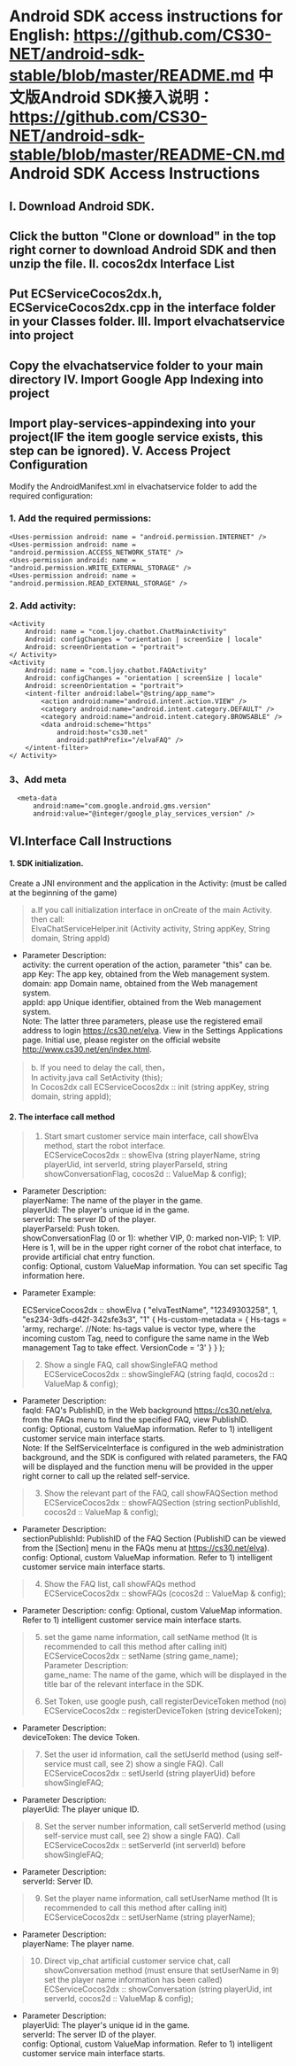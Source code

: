   Android SDK access instructions for English: https://github.com/CS30-NET/android-sdk-stable/blob/master/README.md
  中文版Android SDK接入说明：https://github.com/CS30-NET/android-sdk-stable/blob/master/README-CN.md
Android SDK Access Instructions
=====
Ⅰ. Download Android SDK.
------
Click the button "Clone or download" in the top right corner to download Android SDK and then unzip the file.
Ⅱ. cocos2dx Interface List
------
Put ECServiceCocos2dx.h, ECServiceCocos2dx.cpp in the interface folder in your Classes folder.
Ⅲ. Import elvachatservice into project
------
Copy the elvachatservice folder to your main directory
Ⅳ. Import Google App Indexing into project
------
Import play-services-appindexing into your project(IF the item google service exists, this step can be ignored).
Ⅴ. Access Project Configuration
------
Modify the AndroidManifest.xml in elvachatservice folder to add the required configuration:
### 1. Add the required permissions:
    <Uses-permission android: name = "android.permission.INTERNET" />
    <Uses-permission android: name = "android.permission.ACCESS_NETWORK_STATE" />
    <Uses-permission android: name = "android.permission.WRITE_EXTERNAL_STORAGE" />
    <Uses-permission android: name = "android.permission.READ_EXTERNAL_STORAGE" />
### 2. Add activity:
    <Activity
        Android: name = "com.ljoy.chatbot.ChatMainActivity"
        Android: configChanges = "orientation | screenSize | locale"
        Android: screenOrientation = "portrait">
    </ Activity>
    <Activity
        Android: name = "com.ljoy.chatbot.FAQActivity"
        Android: configChanges = "orientation | screenSize | locale"
        Android: screenOrientation = "portrait"> 
        <intent-filter android:label="@string/app_name">
            <action android:name="android.intent.action.VIEW" />
            <category android:name="android.intent.category.DEFAULT" />
            <category android:name="android.intent.category.BROWSABLE" />
            <data android:scheme="https"
                android:host="cs30.net"
                android:pathPrefix="/elvaFAQ" />
        </intent-filter>
    </ Activity>
### 3、Add meta
      <meta-data
          android:name="com.google.android.gms.version"
          android:value="@integer/google_play_services_version" />
Ⅵ.Interface Call Instructions
------
#### 1. SDK initialization. <br />
Create a JNI environment and the application in the Activity: (must be called at the beginning of the game)<br />
> a.If you call initialization interface in onCreate of the main Activity. then call:<br />
ElvaChatServiceHelper.init (Activity activity, String appKey, String domain, String appId)<br />
* Parameter Description:<br />
activity: the current operation of the action, parameter "this" can be. <br />
app Key: The app key, obtained from the Web management system.<br />
domain: app Domain name, obtained from the Web management system.<br />
appId: app Unique identifier, obtained from the Web management system.<br />
Note: The latter three parameters, please use the registered email address to login https://cs30.net/elva. View in the Settings Applications page. Initial use, please register on the official website http://www.cs30.net/en/index.html.
> 
> b. If you need to delay the call, then，<br />
In activity.java call SetActivity (this);<br />
In Cocos2dx call ECServiceCocos2dx :: init (string appKey, string domain, string appId);<br />

#### 2. The interface call method<br />
> 1) Start smart customer service main interface, call showElva method, start the robot interface.<br />
ECServiceCocos2dx :: showElva (string playerName, string playerUid, int serverId, string playerParseId, string showConversationFlag, cocos2d :: ValueMap & config);<br />
* Parameter Description:<br />
playerName: The name of the player in the game.<br />
playerUid: The player's unique id in the game.<br />
serverId: The server ID of the player.<br />
playerParseId: Push token.<br />
showConversationFlag (0 or 1): whether VIP, 0: marked non-VIP; 1: VIP. Here is 1, will be in the upper right corner of the robot chat interface, to provide artificial chat entry function.<br />
config: Optional, custom ValueMap information. You can set specific Tag information here.<br />
* Parameter Example:    

    ECServiceCocos2dx :: showElva ( "elvaTestName", "12349303258", 1, "es234-3dfs-d42f-342sfe3s3", "1"
     {
       Hs-custom-metadata = {
       Hs-tags = 'army, recharge'. //Note: hs-tags value is vector type, where the incoming custom Tag, need to configure the same name in the Web management Tag to take effect.
       VersionCode = '3'
       } 
     }
    );
> 
> 2) Show a single FAQ, call showSingleFAQ method<br />
ECServiceCocos2dx :: showSingleFAQ (string faqId, cocos2d :: ValueMap & config);<br />
* Parameter Description:<br />
faqId: FAQ's PublishID, in the Web background https://cs30.net/elva, from the FAQs menu to find the specified FAQ, view PublishID.<br />
config: Optional, custom ValueMap information. Refer to 1) intelligent customer service main interface starts.<br />
Note: If the SelfServiceInterface is configured in the web administration background, and the SDK is configured with related parameters, the FAQ will be displayed and the function menu will be provided in the upper right corner to call up the related self-service.<br />
> 
> 3) Show the relevant part of the FAQ, call showFAQSection method<br />
ECServiceCocos2dx :: showFAQSection (string sectionPublishId, cocos2d :: ValueMap & config);<br />
* Parameter Description:<br />
sectionPublishId: PublishID of the FAQ Section (PublishID can be viewed from the [Section] menu in the FAQs menu at https://cs30.net/elva).<br />
config: Optional, custom ValueMap information. Refer to 1) intelligent customer service main interface starts.
> 
> 4) Show the FAQ list, call showFAQs method<br />
ECServiceCocos2dx :: showFAQs (cocos2d :: ValueMap & config);<br />
* Parameter Description:
config: Optional, custom ValueMap information. Refer to 1) intelligent customer service main interface starts.<br />
> 
> 5) set the game name information, call setName method (It is recommended to call this method after calling init)       
ECServiceCocos2dx :: setName (string game_name);<br />
Parameter Description:<br />
game_name: The name of the game, which will be displayed in the title bar of the relevant interface in the SDK.<br />
> 
> 6) Set Token, use google push, call registerDeviceToken method (no)<br />
ECServiceCocos2dx :: registerDeviceToken (string deviceToken);<br />
* Parameter Description:<br />
deviceToken: The device Token.<br />
> 
> 7) Set the user id information, call the setUserId method (using self-service must call, see 2) show a single FAQ). Call<br />
ECServiceCocos2dx :: setUserId (string playerUid) before showSingleFAQ;<br />
* Parameter Description:<br />
playerUid: The player unique ID.<br />
> 
> 8) Set the server number information, call setServerId method (using self-service must call, see 2) show a single FAQ). Call<br />
ECServiceCocos2dx :: setServerId (int serverId) before showSingleFAQ;<br />
* Parameter Description:<br />
serverId: Server ID.<br />
> 
> 9) Set the player name information, call setUserName method (It is recommended to call this method after calling init)<br />
ECServiceCocos2dx :: setUserName (string playerName);<br />
* Parameter Description:<br />
playerName: The player name.<br />
> 
> 10) Direct vip_chat artificial customer service chat, call showConversation method (must ensure that setUserName in 9) set the
      player name information has been called)<br />
ECServiceCocos2dx :: showConversation (string playerUid, int serverId, cocos2d :: ValueMap & config);<br />
* Parameter Description:<br />
playerUid: The player's unique id in the game.<br />
serverId: The server ID of the player.<br />
config: Optional, custom ValueMap information. Refer to 1) intelligent customer service main interface starts.<br />
